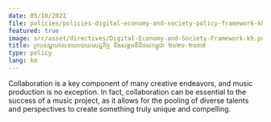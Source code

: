 ```yaml
---
date: 05/10/2021
file: policies/policies-digital-economy-and-society-policy-framework-kh.pdf
featured: true
image: src/asset/directives/Digital-Economy-and-Society-Framework-kh.png
title: ក្របខណ្ឌគោលនយោបាយសេដ្ឋកិច្ច និងសង្គមឌីជីថលកម្ពុជា ២០២១-២០៣៥
type: policy
lang: km
---
```


Collaboration is a key component of many creative endeavors, and music production is no exception. In fact, collaboration can be essential to the success of a music project, as it allows for the pooling of diverse talents and perspectives to create something truly unique and compelling.
